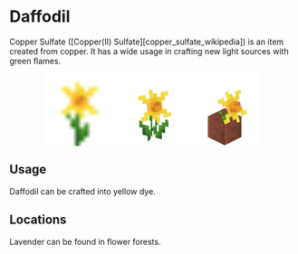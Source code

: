 # Daffodil

<!--description:Learn everything about the daffodil, a nice yellow flower.-->
<!--thumbnail:images/assets/item/daffodil.png-->

Copper Sulfate ([Copper(II) Sulfate][copper_sulfate_wikipedia])
is an item created from copper. It has a wide usage in crafting new light sources with green flames.

<div style="display: flex; justify-content: center;">
<img alt="Daffodil Item" title="Daffodil Item" class="item" src="../../src/main/resources/assets/aurorasdeco/textures/item/daffodil.png" width="128" height="128" />
<img alt="Daffodil Flower" title="Daffodil Flower" class="item" src="../../images/render/daffodil.png" width="128" height="128" />
<img alt="Potted Daffodil" title="Potted Daffodil" class="item" src="../../images/render/potted/daffodil.png" width="128" height="128" />
</div>

## Usage

Daffodil can be crafted into yellow dye.

## Locations

Lavender can be found in flower forests.

[daffodil_wikipedia]: https://en.wikipedia.org/wiki/Narcissus_pseudonarcissus "Wikipedia page"
